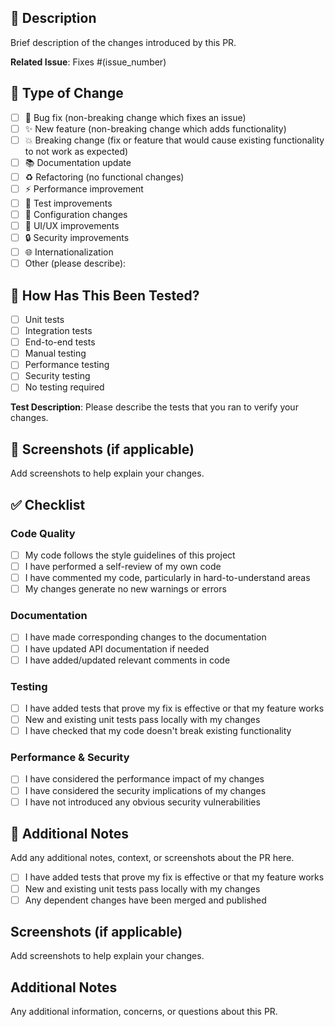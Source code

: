 ## 📝 Description

Brief description of the changes introduced by this PR.

**Related Issue**: Fixes #(issue_number)

## 🔧 Type of Change

- [ ] 🐛 Bug fix (non-breaking change which fixes an issue)
- [ ] ✨ New feature (non-breaking change which adds functionality)
- [ ] 💥 Breaking change (fix or feature that would cause existing functionality to not work as expected)
- [ ] 📚 Documentation update
- [ ] ♻️ Refactoring (no functional changes)
- [ ] ⚡ Performance improvement
- [ ] 🧪 Test improvements
- [ ] 🔧 Configuration changes
- [ ] 🎨 UI/UX improvements
- [ ] 🔒 Security improvements
- [ ] 🌐 Internationalization
- [ ] Other (please describe):

## 🧪 How Has This Been Tested?

- [ ] Unit tests
- [ ] Integration tests
- [ ] End-to-end tests
- [ ] Manual testing
- [ ] Performance testing
- [ ] Security testing
- [ ] No testing required

**Test Description**: Please describe the tests that you ran to verify your changes.

## 📸 Screenshots (if applicable)

Add screenshots to help explain your changes.

## ✅ Checklist

### Code Quality
- [ ] My code follows the style guidelines of this project
- [ ] I have performed a self-review of my own code
- [ ] I have commented my code, particularly in hard-to-understand areas
- [ ] My changes generate no new warnings or errors

### Documentation
- [ ] I have made corresponding changes to the documentation
- [ ] I have updated API documentation if needed
- [ ] I have added/updated relevant comments in code

### Testing
- [ ] I have added tests that prove my fix is effective or that my feature works
- [ ] New and existing unit tests pass locally with my changes
- [ ] I have checked that my code doesn't break existing functionality

### Performance & Security
- [ ] I have considered the performance impact of my changes
- [ ] I have considered the security implications of my changes
- [ ] I have not introduced any obvious security vulnerabilities

## 🔗 Additional Notes

Add any additional notes, context, or screenshots about the PR here.
- [ ] I have added tests that prove my fix is effective or that my feature works
- [ ] New and existing unit tests pass locally with my changes
- [ ] Any dependent changes have been merged and published

## Screenshots (if applicable)

Add screenshots to help explain your changes.

## Additional Notes

Any additional information, concerns, or questions about this PR.
